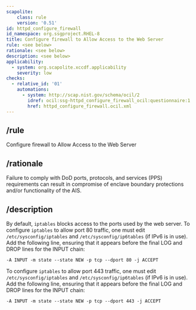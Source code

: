 ```yaml
---
scapolite:
    class: rule
    version: '0.51'
id: httpd_configure_firewall
id_namespace: org.ssgproject.RHEL-8
title: Configure firewall to Allow Access to the Web Server
rule: <see below>
rationale: <see below>
description: <see below>
applicability:
  - system: org.scapolite.xccdf.applicability
    severity: low
checks:
  - relative_id: '01'
    automations:
      - system: http://scap.nist.gov/schema/ocil/2
        idref: ocil:ssg-httpd_configure_firewall_ocil:questionnaire:1
        href: httpd_configure_firewall.ocil.xml
---
```



## /rule

Configure firewall to Allow Access to the Web Server

## /rationale

Failure
to comply with DoD ports, protocols, and services (PPS) requirements can
result in compromise of enclave boundary protections and/or
functionality of the AIS.

## /description

By default, `iptables` blocks access to the ports used by the web
server. To configure `iptables` to allow port 80 traffic, one must edit
`/etc/sysconfig/iptables` and `/etc/sysconfig/ip6tables` (if IPv6 is in
use). Add the following line, ensuring that it appears before the final
LOG and DROP lines for the INPUT chain:

``` 
-A INPUT -m state --state NEW -p tcp --dport 80 -j ACCEPT
```

To configure `iptables` to allow port 443 traffic, one must edit
`/etc/sysconfig/iptables` and `/etc/sysconfig/ip6tables` (if IPv6 is in
use). Add the following line, ensuring that it appears before the final
LOG and DROP lines for the INPUT chain:

``` 
-A INPUT -m state --state NEW -p tcp --dport 443 -j ACCEPT
```
